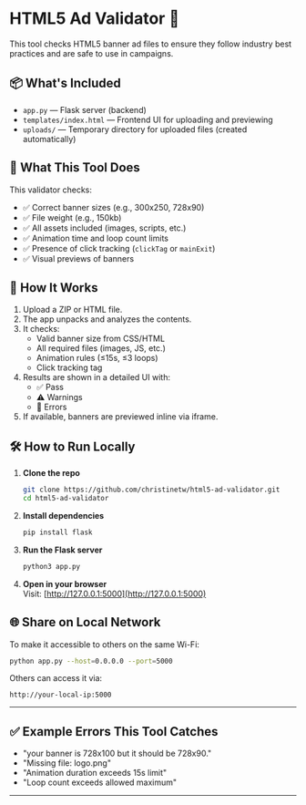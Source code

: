 # HTML5 Ad Validator 🧪

This tool checks HTML5 banner ad files to ensure they follow industry best practices and are safe to use in campaigns.

## 📦 What's Included

- `app.py` — Flask server (backend)
- `templates/index.html` — Frontend UI for uploading and previewing
- `uploads/` — Temporary directory for uploaded files (created automatically)

## 🚀 What This Tool Does

This validator checks:

- ✅ Correct banner sizes (e.g., 300x250, 728x90)
- ✅ File weight (e.g., 150kb)
- ✅ All assets included (images, scripts, etc.)
- ✅ Animation time and loop count limits
- ✅ Presence of click tracking (`clickTag` or `mainExit`)
- ✅ Visual previews of banners

## 🧠 How It Works

1. Upload a ZIP or HTML file.
2. The app unpacks and analyzes the contents.
3. It checks:
   - Valid banner size from CSS/HTML
   - All required files (images, JS, etc.)
   - Animation rules (≤15s, ≤3 loops)
   - Click tracking tag
4. Results are shown in a detailed UI with:
   - ✅ Pass
   - ⚠️ Warnings
   - 🛑 Errors
5. If available, banners are previewed inline via iframe.

## 🛠 How to Run Locally

1. **Clone the repo**  
   ```bash
   git clone https://github.com/christinetw/html5-ad-validator.git
   cd html5-ad-validator
   ```

2. **Install dependencies**  
   ```bash
   pip install flask
   ```

3. **Run the Flask server**  
   ```bash
   python3 app.py
   ```

4. **Open in your browser**  
   Visit: [http://127.0.0.1:5000](http://127.0.0.1:5000)

## 🌐 Share on Local Network

To make it accessible to others on the same Wi-Fi:

```bash
python app.py --host=0.0.0.0 --port=5000
```

Others can access it via:
```
http://your-local-ip:5000
```

---

## ✅ Example Errors This Tool Catches

- "your banner is 728x100 but it should be 728x90."
- "Missing file: logo.png"
- "Animation duration exceeds 15s limit"
- "Loop count exceeds allowed maximum"


---

